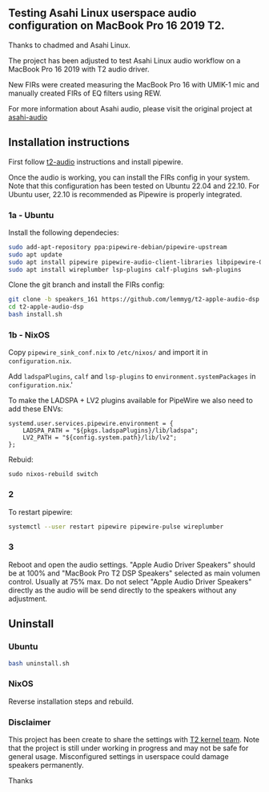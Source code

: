## Testing Asahi Linux userspace audio configuration on  MacBook Pro 16 2019 T2.

Thanks to chadmed and Asahi Linux.

The project has been adjusted to test Asahi Linux audio workflow on a MacBook Pro 16 2019 with T2 audio driver.

New FIRs were created measuring the MacBook Pro 16 with UMIK-1 mic and manually created FIRs of EQ filters using REW.

For more information about Asahi audio, please visit the original project at [asahi-audio](https://github.com/chadmed/asahi-audio)

## Installation instructions

First follow [t2-audio](https://wiki.t2linux.org/guides/audio-config) instructions and install pipewire.

Once the audio is working, you can install the FIRs config in your system.
Note that this configuration has been tested on Ubuntu 22.04 and 22.10. 
For Ubuntu user, 22.10 is recommended as Pipewire is properly integrated.

### 1a - Ubuntu

Install the following dependecies:

```sh
sudo add-apt-repository ppa:pipewire-debian/pipewire-upstream
sudo apt update
sudo apt install pipewire pipewire-audio-client-libraries libpipewire-0.3-modules libspa-0.2-{bluetooth,jack,modules} pipewire{,-{audio-client-libraries,pulse,bin,tests}}
sudo apt install wireplumber lsp-plugins calf-plugins swh-plugins
```
Clone the git branch and install the FIRs config:

```sh
git clone -b speakers_161 https://github.com/lemmyg/t2-apple-audio-dsp.git
cd t2-apple-audio-dsp
bash install.sh
```

### 1b - NixOS

Copy `pipewire_sink_conf.nix` to `/etc/nixos/` and import it in `configuration.nix`.

Add `ladspaPlugins`, `calf` and `lsp-plugins` to `environment.systemPackages` in `configuration.nix`.'

To make the LADSPA + LV2 plugins available for PipeWire we also need to add these ENVs:

```
systemd.user.services.pipewire.environment = {
    LADSPA_PATH = "${pkgs.ladspaPlugins}/lib/ladspa";
    LV2_PATH = "${config.system.path}/lib/lv2";
};
```

Rebuid:
```
sudo nixos-rebuild switch   
```

### 2

To restart pipewire:

```sh
systemctl --user restart pipewire pipewire-pulse wireplumber
```

### 3

Reboot and open the audio settings.
"Apple Audio Driver Speakers" should be at 100% and "MacBook Pro T2 DSP Speakers" selected as main volumen control. Usually at 75% max.
Do not select "Apple Audio Driver Speakers" directly as the audio will be send directly to the speakers without any adjustment.

## Uninstall

### Ubuntu

```sh
bash uninstall.sh
```

### NixOS

Reverse installation steps and rebuild.

### Disclaimer
This project has been create to share the settings with [T2 kernel team](https://wiki.t2linux.org/). Note that the project is still under working in progress and may not be safe for general usage. Misconfigured settings in userspace could damage speakers permanently.

Thanks
